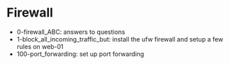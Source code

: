 # Firewall
* 0-firewall_ABC: answers to questions
* 1-block_all_incoming_traffic_but: install the ufw firewall and setup a few rules on web-01
* 100-port_forwarding: set up port forwarding
